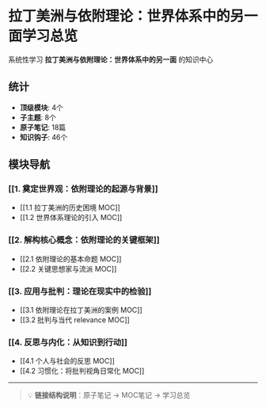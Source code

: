 # 拉丁美洲与依附理论：世界体系中的另一面学习总览

系统性学习 **拉丁美洲与依附理论：世界体系中的另一面** 的知识中心

## 统计

- **顶级模块**: 4个
- **子主题**: 8个
- **原子笔记**: 18篇
- **知识钩子**: 46个

## 模块导航

### [[1. 奠定世界观：依附理论的起源与背景]]

- [[1.1 拉丁美洲的历史困境 MOC]]
- [[1.2 世界体系理论的引入 MOC]]

### [[2. 解构核心概念：依附理论的关键框架]]

- [[2.1 依附理论的基本命题 MOC]]
- [[2.2 关键思想家与流派 MOC]]

### [[3. 应用与批判：理论在现实中的检验]]

- [[3.1 依附理论在拉丁美洲的案例 MOC]]
- [[3.2 批判与当代 relevance MOC]]

### [[4. 反思与内化：从知识到行动]]

- [[4.1 个人与社会的反思 MOC]]
- [[4.2 习惯化：将批判视角日常化 MOC]]

---

> 💡 **链接结构说明**：原子笔记 → MOC笔记 → 学习总览
